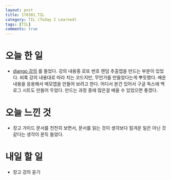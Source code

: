 ```yaml
---
layout: post
title: 170301_TIL
category: TIL (Today I Learned)
tags: [TIL]
comments: true
---
```

# 오늘 한 일
- [django 강의](https://www.inflearn.com/course/django-%ED%8C%8C%EC%9D%B4%EC%8D%AC-%EC%9E%A5%EA%B3%A0-%EA%B0%95%EC%A2%8C/) 를 들었다. 강의 내용중 로또 번호 랜덤 추출앱을 만드는 부분이 있었다. 비록 강의 내용대로 따라 치는 코드지만, 무언가를 만들었다는게 뿌듯했다. 배운 내용을 응용해서 메모앱을 만들어 보려고 한다. 어디서 본건 있어서 구글 독스에 백로그 시트도 만들어 두었다. 만드는 과정 중에 많은걸 배울 수 있었으면 좋겠다.

# 오늘 느낀 것
- 장고 가이드 문서를 천천히 보면서, 문서를 읽는 것이 생각보다 힘겨운 일은 아닌 것 같다는 생각이 문득 들었다.

# 내일 할 일
- 장고 강의 듣기
